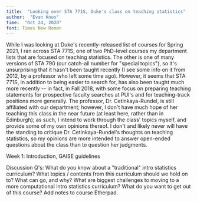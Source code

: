 ```yaml
---
title:  "Looking over STA 771S, Duke's class on teaching statistics"
author:  "Evan Knox"
time:  "Oct 24, 2020"
font: Times New Roman
---
```


While I was looking at Duke's recently-released list of courses for Spring 2021, I ran across STA 771S, one of two PhD-level courses my department lists that are focused on teaching statistics.  The other is one of many versions of STA 790 (our catch-all number for "special topics"), so it's unsurprising that it hasn't been taught recently (I see some info on it from 2012, by a professor who left some time ago).  However, it seems that STA 771S, in addition to being easier to search for, has also been taught much more recently -- in fact, in Fall 2018, with some focus on preparing teaching statements for prospective faculty searches at PUI's and for teaching-track positions more generally.  The professor, Dr. Cetinkaya-Rundel, is still affiliated with our department; however, I don't have much hope of her teaching this class in the near future (at least here, rather than in  Edinburgh); as such, I intend to work through the class' topics myself, and provide some of my own opinions thereof.  I don't and likely never will have the standing to critique Dr. Cetinkaya-Rundel's thoughts on teaching statistics, so my opinions are more intended to answer open-ended questions about the class than to question her judgments.

Week 1:  Introduction, GAISE guidelines

Discussion Q's:
What do you know about a "traditional" intro statistics curriculum? What topics / contents from this curriculum should we hold on to? What can go, and why?
What are biggest challenges to moving to a more computational intro statistics curriculum?
What do you want to get out of this course? Add notes to course Etherpad.
